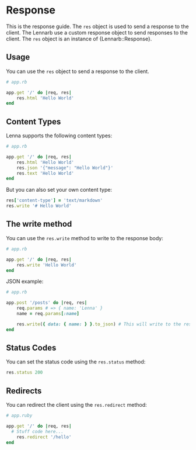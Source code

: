 # Response

This is the response guide.
The `res` object is used to send a response to the client. The Lennarb use a custom response object to send responses to the client. The `res` object is an instance of {Lennarb::Response}.

## Usage

You can use the `res` object to send a response to the client.

```ruby
# app.rb

app.get '/' do |req, res|
	res.html 'Hello World'
end
```

## Content Types

Lenna supports the following content types:

```ruby
# app.rb

app.get '/' do |req, res|
	res.html 'Hello World'
	res.json '{"message": "Hello World"}'
	res.text 'Hello World'
end
```

But you can also set your own content type:

```ruby
res['content-type'] = 'text/markdown'
res.write '# Hello World'
```

## The write method

You can use the `res.write` method to write to the response body:

```ruby
# app.rb

app.get '/' do |req, res|
	res.write 'Hello World'
end
```

JSON example:

```ruby
# app.rb

app.post '/posts' do |req, res|
	req.params # => { name: 'Lenna' }
	name = req.params[:name]

	res.write({ data: { name: } }.to_json) # This will write to the response body
end
```

## Status Codes

You can set the status code using the `res.status` method:

```ruby
res.status 200
```

## Redirects

You can redirect the client using the `res.redirect` method:

```ruby
# app.ruby

app.get '/' do |req, res|
  # Stuff code here...
	res.redirect '/hello'
end
```
